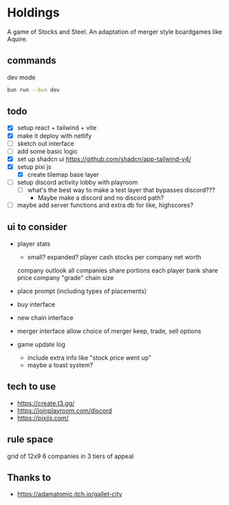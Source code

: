 # Holdings

A game of Stocks and Steel. An adaptation of merger style boardgames like Aquire.

## commands

dev mode

```sh
bun run --bun dev
```

## todo

- [x] setup react + tailwind + vite
- [x] make it deploy with netlify
- [ ] sketch out interface
- [ ] add some basic logic
- [x] set up shadcn ui
    https://github.com/shadcn/app-tailwind-v4/
- [x] setup pixi js
    - [x] create tilemap base layer
- [ ] setup discord activity lobby with playroom 
    - [ ] what's the best way to make a test layer that bypasses discord???
        - Maybe make a discord and no discord path?
- [ ] maybe add server functions and extra db for like, highscores?

## ui to consider

* player stats
    * small? expanded?
    player
    cash
    stocks per company
    net worth

    company outlook
    all companies
    share portions
        each player
        bank
    share price
    company "grade"
    chain size
    
* place prompt (including types of placements)
* buy interface
* new chain interface
* merger interface
    allow choice of merger
    keep, trade, sell options
* game update log
    * include extra info like "stock price went up"
    * maybe a toast system?

## tech to use

* https://create.t3.gg/
* https://joinplayroom.com/discord
* https://pixijs.com/

## rule space

grid of 12x9
6 companies in 3 tiers of appeal

## Thanks to

* https://adamatomic.itch.io/gallet-city

